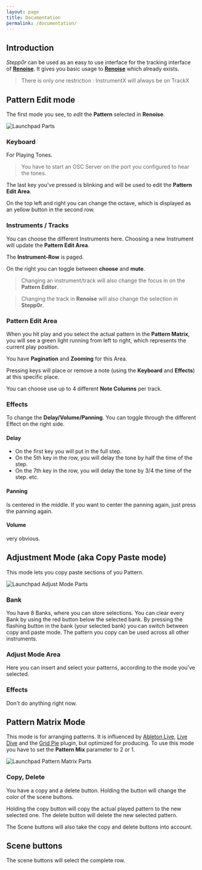 ```yaml
---
layout: page
title: Documentation
permalink: /documentation/
---
```


## Introduction

*Stepp0r* can be used as an easy to use interface for the tracking interface of 
[**Renoise**](http://www.renoise.com/).
It gives you basic usage to 
[**Renoise**](http://www.renoise.com/)
which already exists. 

> There is only one restriction : 
> InstrumentX will always be on TrackX


## Pattern Edit mode

The first mode you see, to *edit* the **Pattern** selected in **Renoise**.

<img class="pure-img" src="{{ site.baseurl }}/assets/Launchpad-PatternEditorMode.svg" alt="Launchpad Parts" />



### Keyboard

For Playing Tones.

> You have to start an OSC Server on the port you configured to hear the tones.

The last key you've pressed is blinking and will be used to edit the **Pattern Edit Area**.

On the top left and right you can change the octave, which is displayed as an yellow button in the 
second row.

### Instruments / Tracks

You can choose the different Instruments here. 
Choosing a new Instrument will update the **Pattern Edit Area**.

The **Instrument-Row** is paged. 

On the right you can toggle between **choose** and **mute**.

> Changing an instrument/track will also change the focus in on the **Pattern Editor**.

> Changing the track in **Renoise** will also change the selection in **Stepp0r**.

### Pattern Edit Area

When you hit play and you select the actual pattern in the **Pattern Matrix**, you will see a green light running 
from left to right, which represents the current play position.

You have **Pagination** and **Zooming** for this Area.

Pressing keys will place or remove a note (using the **Keyboard** and **Effects**) at this specific place.

You can choose use up to 4 different **Note Columns** per track.

### Effects 

To change the **Delay/Volume/Panning**.
You can toggle through the different Effect on the right side.

#### Delay 

* On the first key you will put in the full step.
* On the 5th key in the row, you will delay the tone by half the time of the step.
* On the 7th key in the row, you will delay the tone by 3/4 the time of the step.
etc.

#### Panning

Is centered in the middle.
If you want to center the panning again, just press the panning again.

#### Volume

very obvious.



## Adjustment Mode (aka Copy Paste mode)

This mode lets you copy paste sections of you Pattern. 

<img class="pure-img" src="{{ site.baseurl }}/assets/Launchpad-AdjustMode.svg" alt="Launchpad Adjust Mode Parts" />

### Bank

You have 8 Banks, where you can store selections.
You can clear every Bank by using the red button below the selected bank.
By pressing the flashing button in the bank (your selected bank) you can switch between copy and paste mode.
The pattern you copy can be used across all other instruments.


### Adjust Mode Area

Here you can insert and select your patterns, according to the mode you've selected.

### Effects

Don't do anything right now.

## Pattern Matrix Mode

This mode is for arranging patterns. 
It is influenced by [Ableton Live](https://www.ableton.com/),
[Live Dive](http://www.renoise.com/tools/live-dive) and the 
[Grid Pie](http://www.renoise.com/tools/grid-pie) plugin, but optimized for producing. 
To use this mode you have to set the **Pattern Mix** parameter to 2 or 1. 

<img class="pure-img" src="{{ site.baseurl }}/assets/Launchpad-PatternMatrix.svg" alt="Launchpad Pattern Matrix Parts" />


### Copy, Delete

You have a copy and a delete button.
Holding the button will change the color of the scene buttons. 

Holding the copy button will copy the actual played pattern to the new selected one.
The delete button will delete the new selected pattern.

The Scene buttons will also take the copy and delete buttons into account.

## Scene buttons

The scene buttons will select the complete row.
